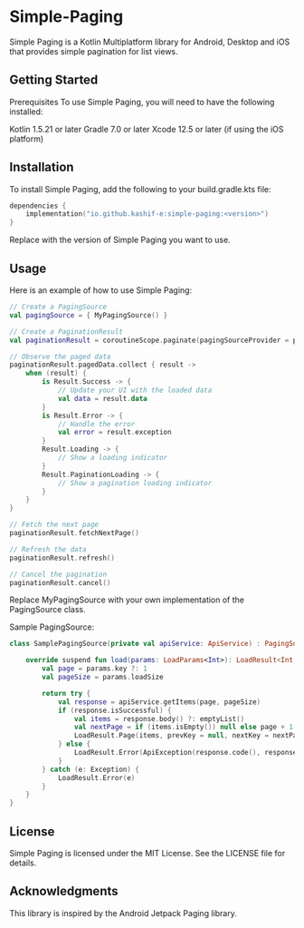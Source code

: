 # Simple-Paging

Simple Paging is a Kotlin Multiplatform library for Android, Desktop and iOS that provides simple pagination for list views.

## Getting Started
Prerequisites
To use Simple Paging, you will need to have the following installed:

Kotlin 1.5.21 or later
Gradle 7.0 or later
Xcode 12.5 or later (if using the iOS platform)
## Installation
To install Simple Paging, add the following to your build.gradle.kts file:
```kotlin
dependencies {
    implementation("io.github.kashif-e:simple-paging:<version>")
}
```
Replace <version> with the version of Simple Paging you want to use.

## Usage

Here is an example of how to use Simple Paging:

```kotlin
// Create a PagingSource
val pagingSource = { MyPagingSource() }

// Create a PaginationResult
val paginationResult = coroutineScope.paginate(pagingSourceProvider = pagingSource)

// Observe the paged data
paginationResult.pagedData.collect { result ->
    when (result) {
        is Result.Success -> {
            // Update your UI with the loaded data
            val data = result.data
        }
        is Result.Error -> {
            // Handle the error
            val error = result.exception
        }
        Result.Loading -> {
            // Show a loading indicator
        }
        Result.PaginationLoading -> {
            // Show a pagination loading indicator
        }
    }
}

// Fetch the next page
paginationResult.fetchNextPage()

// Refresh the data
paginationResult.refresh()

// Cancel the pagination
paginationResult.cancel()
```
Replace MyPagingSource with your own implementation of the PagingSource class.

Sample PagingSource:

```kotlin
class SamplePagingSource(private val apiService: ApiService) : PagingSource<Int, Item>() {

    override suspend fun load(params: LoadParams<Int>): LoadResult<Int, Item> {
        val page = params.key ?: 1
        val pageSize = params.loadSize

        return try {
            val response = apiService.getItems(page, pageSize)
            if (response.isSuccessful) {
                val items = response.body() ?: emptyList()
                val nextPage = if (items.isEmpty()) null else page + 1
                LoadResult.Page(items, prevKey = null, nextKey = nextPage)
            } else {
                LoadResult.Error(ApiException(response.code(), response.message()))
            }
        } catch (e: Exception) {
            LoadResult.Error(e)
        }
    }
}
```

## License
Simple Paging is licensed under the MIT License. See the LICENSE file for details.

## Acknowledgments
This library is inspired by the Android Jetpack Paging library.

